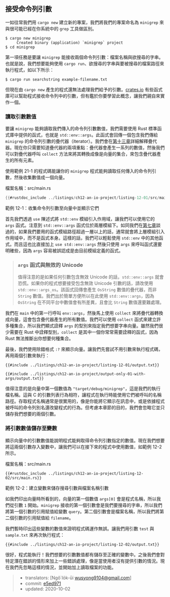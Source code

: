 ## 接受命令列引數

一如往常我們用 `cargo new` 建立新的專案，我們將我們的專案命名為 `minigrep` 來與很可能已經在你系統中的 `grep` 工具做區別。

```console
$ cargo new minigrep
     Created binary (application) `minigrep` project
$ cd minigrep
```

第一項任務是要讓 `minigrep` 能接收兩個命令列引數：檔案名稱與欲搜尋的字串。也就是說，我們想要能夠使用 `cargo run`、欲搜尋的字串與要被搜尋的檔案路徑來執行程式，如以下所示：

```console
$ cargo run searchstring example-filename.txt
```

但現在由 `cargo new` 產生的程式還無法處理我們給予的引數。[crates.io](https://crates.io/) 有些函式庫可以幫助程式接收命令列中的引數，但有鑑於你要學習此概念，讓我們親自來實作一個。

### 讀取引數數值

要讓 `minigrep` 能夠讀取我們傳入的命令列引數數值，我們需要使用 Rust 標準函式庫中提供的函式，也就是 `std::env::args`。此函式會回傳一個包含我們傳給 `minigrep` 的命令列引數的疊代器（iterator）。我們會在[第十三章][ch13]<!-- ignore -->詳細解釋疊代器。現在你只需要知道疊代器的兩項重點：疊代器會產生一系列的數值，然後我們可以對疊代器呼叫 `collect` 方法來將其轉換成像是向量的集合，來包含疊代器產生的所有元素。

使用範例 21-1 的程式碼能讓你的 `minigrep` 程式能夠讀取任何傳入的命令列引數，然後收集數值成一個向量。

<span class="filename">檔案名稱：src/main.rs</span>

```rust
{{#rustdoc_include ../listings/ch12-an-io-project/listing-12-01/src/main.rs}}
```

<span class="caption">範例 12-1：收集命令列引數至向量中並顯示它們</span>

首先我們透過 `use` 陳述式將 `std::env` 模組引入作用域，讓我們可以使用它的 `args` 函式。注意到 `std::env::args` 函式位於兩層模組下。如同我們在[第七章][ch7-idiomatic-use]<!-- ignore -->談過的，如果我們要用的函式模組路徑超過一層以上的話，通常就會將上層模組引入作用域中，而不是函式本身。這樣的話，我們可以輕鬆使用 `std::env` 中的其他函式。而且這也比直接加上 `use std::env::args` 然後只使用 `args` 來呼叫函式還要明確些，因為 `args` 容易被誤認成是由目前模組定義的函式。

> ### `args` 函式與無效的 Unicode
>
> 值得注意的是如果任何引數包含無效 Unicode 的話，`std::env::args` 就會恐慌。如果你的程式想要接受包含無效 Unicode 引數的話，請改使用 `std::env::args_os`。該函式回傳會產生 `OsString` 數值的疊代器，而非 `String` 數值。我們出於簡單方便所以在此使用 `std::env::args`，因為 `OsString` 在不同平台中數值會有所差異，且會比 `String` 數值還要難處理。

我們在 `main` 中的第一行呼叫 `env::args`，然後馬上使用 `collect` 來將疊代器轉換成向量，這會包含疊代器產生的所有數值。我們可以使用 `collect` 函式來建立許多種集合，所以我們顯式詮釋 `args` 的型別來指定我們想要字串向量。雖然我們很少需要在 Rust 中詮釋型別，`collect` 是其中一個你常常需要詮釋的函式，因為 Rust 無法推斷出你想要何種集合。

最後，我們使用除錯格式 `:?` 來顯示向量。讓我們先嘗試不用引數來執行程式碼，再用兩個引數來執行：

```console
{{#include ../listings/ch12-an-io-project/listing-12-01/output.txt}}
```

```console
{{#include ../listings/ch12-an-io-project/output-only-01-with-args/output.txt}}
```

值得注意的是向量中第一個數值為 `"target/debug/minigrep"`，這是我們的執行檔名稱。這與 C 的引數列表行為相符，讓程式在執行時能使用它們被呼叫的名稱路徑。存取程式名稱通常是很實用的，像是你能將它顯示在訊息中，或是依據程式被呼叫的命令列別名還改變程式的行為。但考慮本章節的目的，我們會忽略它並只儲存我們想要的兩個引數。

### 將引數數值儲存至變數

顯示向量中的引數數值能說明程式能夠取得命令列引數指定的數值。現在我們想要將這兩個引數存入變數中，讓我們可以在接下來的程式中使用數值，如範例 12-2 所示。

<span class="filename">檔案名稱：src/main.rs</span>

```rust,should_panic
{{#rustdoc_include ../listings/ch12-an-io-project/listing-12-02/src/main.rs}}
```

<span class="caption">範例 12-2：建立變數來儲存搜尋引數與檔案名稱引數</span>

如我們印出向量時所看到的，向量的第一個數值 `args[0]` 會是程式名稱，所以我們從引數 `1` 開始。`minigrep` 接收的第一個引數會是我們要搜尋的字串，所以我們將第一個引數的引用賦值給變數 `query`。第二個引數會是檔案名稱，所以我們將第二個引數的引用賦值給 `filename`。

我們暫時印出這些變數的數值來證明程式碼運作無誤。讓我們用引數 `test` 與 `sample.txt` 來再次執行程式：

```console
{{#include ../listings/ch12-an-io-project/listing-12-02/output.txt}}
```

很好，程式能執行！我們想要的引數數值都有儲存至正確的變數中。之後我們會對特定潛在錯誤的情形來加上一些錯誤處理，像是當使用者沒有提供引數的情況。現在我們先忽略這樣的情況，並開始加上讀取檔案的功能。

[ch13]: ch13-00-functional-features.html
[ch7-idiomatic-use]: ch07-04-bringing-paths-into-scope-with-the-use-keyword.html#建立慣用的-use-路徑

> - translators: [Ngô͘ Io̍k-ūi <wusyong9104@gmail.com>]
> - commit: [e5ed971](https://github.com/rust-lang/book/blob/e5ed97128302d5fa45dbac0e64426bc7649a558c/src/ch12-01-accepting-command-line-arguments.md)
> - updated: 2020-10-02

